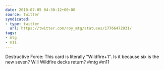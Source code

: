 ```yaml
---
date: 2010-07-05 04:30:12+00:00
source: twitter
syndicated:
- type: twitter
  url: https://twitter.com/roy_mtg/statuses/17766472931/
tags:
- mtg
- m11
---
```


Destructive Force: This card is literally "Wildfire+1". Is it because six is the new seven? Will Wildfire decks return? #mtg #m11